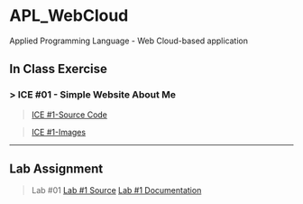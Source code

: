 # APL_WebCloud
Applied Programming Language - Web Cloud-based application 

## In Class Exercise
### > ICE #01 - Simple Website About Me
> <a href="https://github.com/datarocksAmy/APL_WebCloud/blob/master/ICE/ICE01/ICE2_Intro.html">ICE #1-Source Code</a>

> <a href="https://github.com/datarocksAmy/APL_WebCloud/tree/master/ICE/ICE01/images">ICE #1-Images</a>


<hr>

## Lab Assignment
> Lab #01
> <a href="https://github.com/datarocksAmy/APL_WebCloud/tree/master/Lab%20Assignment/Lab01/Source">Lab #1 Source</a>
> <a href="https://github.com/datarocksAmy/APL_WebCloud/tree/master/Lab%20Assignment/Lab01/Documentation">Lab #1 Documentation</a>
